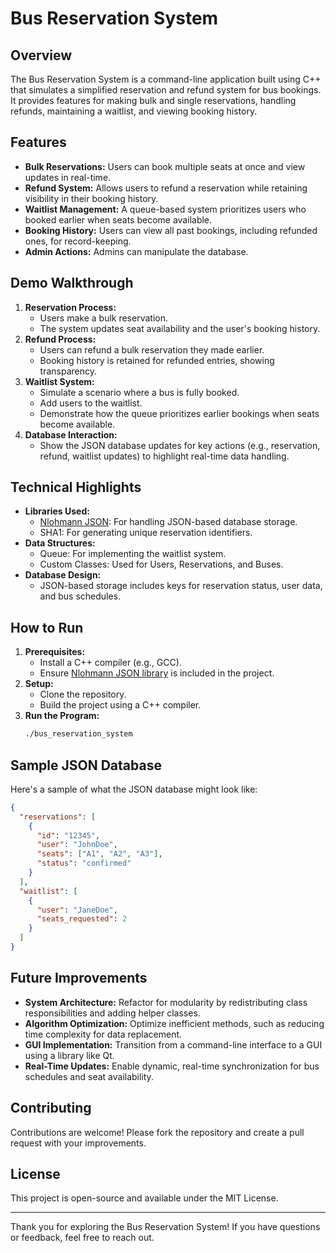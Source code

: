 # Bus Reservation System

## Overview
The Bus Reservation System is a command-line application built using C++ that simulates a simplified reservation and refund system for bus bookings. It provides features for making bulk and single reservations, handling refunds, maintaining a waitlist, and viewing booking history.

## Features
- **Bulk Reservations:** Users can book multiple seats at once and view updates in real-time.
- **Refund System:** Allows users to refund a reservation while retaining visibility in their booking history.
- **Waitlist Management:** A queue-based system prioritizes users who booked earlier when seats become available.
- **Booking History:** Users can view all past bookings, including refunded ones, for record-keeping.
- **Admin Actions:** Admins can manipulate the database.

## Demo Walkthrough
1. **Reservation Process:**
   - Users make a bulk reservation.
   - The system updates seat availability and the user's booking history.
2. **Refund Process:**
   - Users can refund a bulk reservation they made earlier.
   - Booking history is retained for refunded entries, showing transparency.
3. **Waitlist System:**
   - Simulate a scenario where a bus is fully booked.
   - Add users to the waitlist.
   - Demonstrate how the queue prioritizes earlier bookings when seats become available.
4. **Database Interaction:**
   - Show the JSON database updates for key actions (e.g., reservation, refund, waitlist updates) to highlight real-time data handling.

## Technical Highlights
- **Libraries Used:**
  - [Nlohmann JSON](https://github.com/nlohmann/json): For handling JSON-based database storage.
  - SHA1: For generating unique reservation identifiers.
- **Data Structures:**
  - Queue: For implementing the waitlist system.
  - Custom Classes: Used for Users, Reservations, and Buses.
- **Database Design:**
  - JSON-based storage includes keys for reservation status, user data, and bus schedules.

## How to Run
1. **Prerequisites:**
   - Install a C++ compiler (e.g., GCC).
   - Ensure [Nlohmann JSON library](https://github.com/nlohmann/json) is included in the project.
2. **Setup:**
   - Clone the repository.
   - Build the project using a C++ compiler.
3. **Run the Program:**
   ```bash
   ./bus_reservation_system
   ```

## Sample JSON Database
Here's a sample of what the JSON database might look like:
```json
{
  "reservations": [
    {
      "id": "12345",
      "user": "JohnDoe",
      "seats": ["A1", "A2", "A3"],
      "status": "confirmed"
    }
  ],
  "waitlist": [
    {
      "user": "JaneDoe",
      "seats_requested": 2
    }
  ]
}
```

## Future Improvements
- **System Architecture:** Refactor for modularity by redistributing class responsibilities and adding helper classes.
- **Algorithm Optimization:** Optimize inefficient methods, such as reducing time complexity for data replacement.
- **GUI Implementation:** Transition from a command-line interface to a GUI using a library like Qt.
- **Real-Time Updates:** Enable dynamic, real-time synchronization for bus schedules and seat availability.

## Contributing
Contributions are welcome! Please fork the repository and create a pull request with your improvements.

## License
This project is open-source and available under the MIT License.

---
Thank you for exploring the Bus Reservation System! If you have questions or feedback, feel free to reach out.

